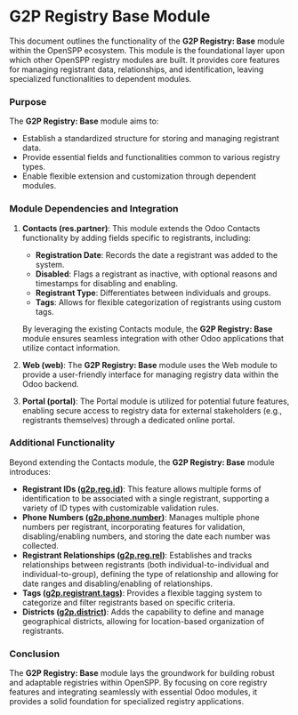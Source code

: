 # G2P Registry Base Module

This document outlines the functionality of the **G2P Registry: Base** module within the OpenSPP ecosystem. This module is the foundational layer upon which other OpenSPP registry modules are built.  It provides core features for managing registrant data, relationships, and identification, leaving specialized functionalities to dependent modules.

### Purpose

The **G2P Registry: Base** module aims to:

* Establish a standardized structure for storing and managing registrant data.
* Provide essential fields and functionalities common to various registry types.
* Enable flexible extension and customization through dependent modules.

### Module Dependencies and Integration

1. **Contacts (res.partner)**:  This module extends the Odoo Contacts functionality by adding fields specific to registrants, including:
    * **Registration Date**: Records the date a registrant was added to the system.
    * **Disabled**:  Flags a registrant as inactive, with optional reasons and timestamps for disabling and enabling.
    * **Registrant Type**: Differentiates between individuals and groups. 
    * **Tags**: Allows for flexible categorization of registrants using custom tags.

    By leveraging the existing Contacts module, the **G2P Registry: Base** module ensures seamless integration with other Odoo applications that utilize contact information.

2. **Web (web)**:  The **G2P Registry: Base** module uses the Web module to provide a user-friendly interface for managing registry data within the Odoo backend. 

3. **Portal (portal)**: The Portal module is utilized for potential future features, enabling secure access to registry data for external stakeholders (e.g., registrants themselves) through a dedicated online portal. 


### Additional Functionality

Beyond extending the Contacts module, the **G2P Registry: Base** module introduces:

* **Registrant IDs ([g2p.reg.id](g2p.reg.id))**: This feature allows multiple forms of identification to be associated with a single registrant, supporting a variety of ID types with customizable validation rules.
* **Phone Numbers ([g2p.phone.number](g2p.phone.number))**:  Manages multiple phone numbers per registrant, incorporating features for validation, disabling/enabling numbers, and storing the date each number was collected.
* **Registrant Relationships ([g2p.reg.rel](g2p.reg.rel))**: Establishes and tracks relationships between registrants (both individual-to-individual and individual-to-group), defining the type of relationship and allowing for date ranges and disabling/enabling of relationships.
* **Tags ([g2p.registrant.tags](g2p.registrant.tags))**: Provides a flexible tagging system to categorize and filter registrants based on specific criteria.
* **Districts ([g2p.district](g2p.district))**: Adds the capability to define and manage geographical districts, allowing for location-based organization of registrants. 

### Conclusion

The **G2P Registry: Base** module lays the groundwork for building robust and adaptable registries within OpenSPP. By focusing on core registry features and integrating seamlessly with essential Odoo modules, it provides a solid foundation for specialized registry applications. 
